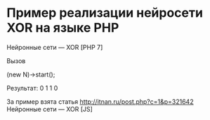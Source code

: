 # Пример реализации нейросети XOR на языке PHP
Нейронные сети — XOR [PHP 7]

Вызов


(new N)->start();

Результат:
0
1
1
0


За пример взята статья http://itnan.ru/post.php?c=1&p=321642 Нейронные сети — XOR [JS]

